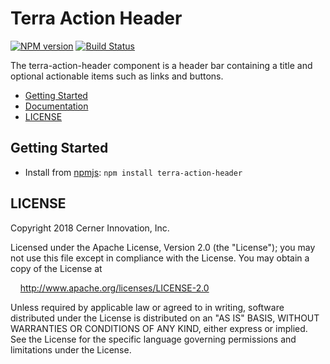 # Terra Action Header


[![NPM version](http://img.shields.io/npm/v/terra-action-header.svg)](https://www.npmjs.org/package/terra-action-header)
[![Build Status](https://travis-ci.org/cerner/terra-core.svg?branch=master)](https://travis-ci.org/cerner/terra-core)

The terra-action-header component is a header bar containing a title and optional actionable items such as links and buttons.

- [Getting Started](#getting-started)
- [Documentation](https://github.com/cerner/terra-core/tree/master/packages/terra-action-header/docs)
- [LICENSE](#license)

## Getting Started

- Install from [npmjs](https://www.npmjs.com): `npm install terra-action-header`

## LICENSE

Copyright 2018 Cerner Innovation, Inc.

Licensed under the Apache License, Version 2.0 (the "License"); you may not use this file except in compliance with the License. You may obtain a copy of the License at

&nbsp;&nbsp;&nbsp;&nbsp;http://www.apache.org/licenses/LICENSE-2.0

Unless required by applicable law or agreed to in writing, software distributed under the License is distributed on an "AS IS" BASIS, WITHOUT WARRANTIES OR CONDITIONS OF ANY KIND, either express or implied. See the License for the specific language governing permissions and limitations under the License.
